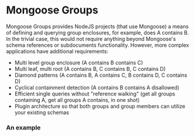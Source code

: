 # Mongoose Groups

Mongoose Groups provides NodeJS projects (that use Mongoose) a means of defining and querying group enclosures, for example, does A contains B.  In the trivial case, this would not require anything beyond Mongoose's schema references or subdocuments functionality.  However, more complex applications have additional requirements:

- Multi level group enclosure (A contains B contains C)
- Multi leaf, multi root (A contains B, C contains B, C contains D)
- Diamond patterns (A contains B, A contains C, B contains D, C contains D)
- Cyclical containment detection (A contains B contains A disallowed)
- Efficient single queries without "reference walking" (get all groups containing A, get all groups A contains, in one shot)
- Plugin architecture so that both groups and group members can utilize your existing schemas

### An example



